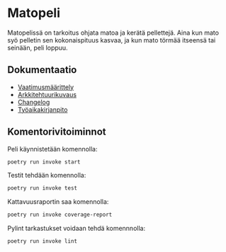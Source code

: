# Matopeli

Matopelissä on tarkoitus ohjata matoa ja kerätä pellettejä. Aina kun mato syö pelletin sen kokonaispituus kasvaa, ja kun mato törmää itseensä tai seinään, peli loppuu.

## Dokumentaatio

- [Vaatimusmäärittely](https://github.com/Nuutti20K/ot-harjoitustyo/blob/master/dokumentaatio/vaatimusmaarittely.md)
- [Arkkitehtuurikuvaus](https://github.com/Nuutti20K/ot-harjoitustyo/blob/master/dokumentaatio/arkkitehtuuri.md)
- [Changelog](https://github.com/Nuutti20K/ot-harjoitustyo/blob/master/dokumentaatio/changelog.md)
- [Työaikakirjanpito](https://github.com/Nuutti20K/ot-harjoitustyo/blob/master/dokumentaatio/aikakirjanpito.md)

## Komentorivitoiminnot
Peli käynnistetään komennolla:
```bash
poetry run invoke start
```
Testit tehdään komennolla: 
```bash
poetry run invoke test
```
Kattavuusraportin saa komennolla: 
```bash
poetry run invoke coverage-report
```
Pylint tarkastukset voidaan tehdä komennnolla:
```bash
poetry run invoke lint
```
